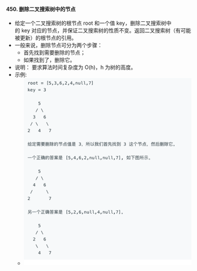 #### 450. 删除二叉搜索树中的节点
- 给定一个二叉搜索树的根节点 root 和一个值 key，删除二叉搜索树中的 key 对应的节点，并保证二叉搜索树的性质不变。返回二叉搜索树（有可能被更新）的根节点的引用。
- 一般来说，删除节点可分为两个步骤：
  - 首先找到需要删除的节点；
  - 如果找到了，删除它。
- 说明： 要求算法时间复杂度为 O(h)，h 为树的高度。
- 示例:
  - ![avatar](images/../../images/450_1.png)